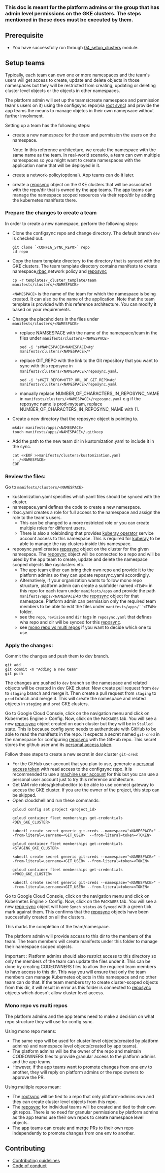 <!--
Copyright 2024 Google LLC

Licensed under the Apache License, Version 2.0 (the "License");
you may not use this file except in compliance with the License.
You may obtain a copy of the License at

     http://www.apache.org/licenses/LICENSE-2.0

Unless required by applicable law or agreed to in writing, software
distributed under the License is distributed on an "AS IS" BASIS,
WITHOUT WARRANTIES OR CONDITIONS OF ANY KIND, either express or implied.
See the License for the specific language governing permissions and
limitations under the License.
-->
### This doc is meant for the platform admins or the group that has admin level permissions on the GKE clusters. The steps mentioned in these docs must be executed by them.

## Prerequisite
- You have successfully run through [04_setup_clusters][cluster-setup] module.

## Setup teams
Typically, each team can own one or more namespaces  and the team's users will get access to create, update and delete objects in those namespaces but they will be restricted from creating, updating or deleting cluster level objects or the objects in other namespaces.

The platform admin will set up the teams(create namespace and permission team's users on it) using the configsync repo(via [root sync][root-sync]) and provide the app teams the means to manage objetcs in their own namepsace without further involvment.

Setting up a team has the following steps:
- create a new namespace for the team and permission the users on the namespace.
  
  Note: In this reference architecture, we create the namespace with the same name as the team. In real-world scenario, a team can own multiple namespaces so you might want to create namespaces with the application name that will be deployed in it.
- create a network-policy(optional). App teams can do it later.
- create a [reposync][repo-sync] object on the GKE clusters that will be associated with the repo/dir that is owned by the app teams. The app teams can manage the namespace scoped resources via their repo/dir by adding the kubernetes manifests there.

### Prepare the changes to create a team

In order to create a new namespace, perform the following steps:
- Clone the configsync repo and change directory. The default branch `dev` is checked out.
  ```
  git clone `<CONFIG_SYNC_REPO>` repo
  cd repo
  ``` 
- Copy the team template directory to the directory that is synced with the GKE clusters. The team template directory contains manifests to create namespace,[rbac][rbac],network policy and [reposync][repo-sync]
  ```
  cp -r templates/_cluster_template/team manifests/clusters/<NAMESPACE>
  ```
  `<NAMESPACE>` is the name of the team for which the namespace is being created. It can also be the name of the application.
   Note that the team template is provided with this reference architecture. You can modify it based on your requirements.



- Change the placeholders in the files under `manifests/clusters/<NAMESPACE>`
  - replace NAMSESPACE with the name of the namespace/team in the files under `manifests/clusters/<NAMESPACE>`
    ```
    sed -i 's#NAMESPACE#<NAMESPACE>#g' manifests/clusters/<NAMESPACE>/*  
    ```
  - replace GIT_REPO with the link to the Git repository that you want to sync with this reposync in `manifests/clusters/<NAMESPACE>/reposync.yaml`.
    ```
    sed -i 's#GIT_REPO#<HTTP_URL_OF_GIT_REPO>#g' manifests/clusters/<NAMESPACE>/reposync.yaml
    ```
  - manually replace NUMBER_OF_CHARACTERS_IN_REPOSYNC_NAME in `manifests/clusters/<NAMESPACE>/reposync.yaml`
    e.g if the reposync name is prod-myteam, replace NUMBER_OF_CHARACTERS_IN_REPOSYNC_NAME with 11.

- Create a new directory that the reposync object is pointing to.
  ```
  mkdir manifests/apps/<NAMESPACE>
  touch manifests/apps/<NAMESPACE>/.gitkeep
  ```
  
- Add the path to the new team dir in kustomization.yaml to include it in the sync. 
   ```
   cat <<EOF >>manifests/clusters/kustomization.yaml
   - ./<NAMESPACE>
   EOF
   ```


### Review the files:
Go to `manifests/clusters/<NAMESPACE>`
- kustomization.yaml specifies which yaml files should be synced with the cluster.
- namespace.yaml defines the code to create a new namespace.
- rbac.yaml creates a role for full access to the namespace and assign the role to the team's users.
  - This can be changed to a more restricted role or you can create multiple roles for different users.
  - There is also a rolebinding that provides [kuberay operator][kuberay] service account access to this namespace. This is required for [kuberay][kuberay] to be able to manage the ray clusters inside this namespace.
- reposync.yaml creates [reposync][repo-sync] object on the cluster for the given namespace. The [reposync][repo-sync] object will be connected to a repo and will be used by the app team to create, update and delete the namespace scoped objects like rayclusters etc. 
  - The app team either can bring their own repo and provide it to the platform admins so they can update reposync.yaml accordingly. 
  - Alternatively, if your organization wants to follow mono repo structure, platform admin can create a subfolder named `<TEAM>` in this repo for each team under `manifests/apps` and provide the path `manifests/apps/<NAMESPACE>`to the [reposync][repo-sync] object for that namespace. Platform admin can permission only the required team members to be able to edit the files under `manifests/apps/``<TEAM>` folder.
  - see the `repo`, `revision` and `dir` tags in `reposync.yaml` that defines wha repo and dir will be synced for this [reposync][repo-sync].
  - see [mono repo vs multi repos](#mono-repo-vs-multi-repos) if you want to decide which one to use.

### Apply the changes:
Commit the changes and push them to dev branch.
```
git add .
git commit -m "Adding a new team"
git push
```

The changes are pushed to `dev` branch so the namespace and related objects will be created in dev GKE cluster.
Now create pull request from `dev` to `staging` branch and merge it. Then create a pull request from `staging` to `prod` branch and merge it. This will create the namespace and related objects in `staging` and `prod` GKE clusters.

Go to Google Cloud Console, click on the navigation menu and click on Kubernetes Engine > Config. Now, click on the `PACKAGES` tab. You will see a new [repo-sync][repo-sync] object created on each cluster but they will be in `Stalled` state.
This is because config sync needs to authenticate with GitHub to be able to read the manifests in the repo. It expects a secret named `git-cred` in the namespace for configuring [reposync][repo-sync] with the GitHub repo.
This secret stores the github user and its [personal access token][personal-access-token].

Follow these steps to create a new secret in dev cluster `git-cred`:
- For the GitHub user account that you plan to use, generate a  [personal access token][personal-access-token] with read access to the configsync repo. It is recommended to use a [machine user account][machine-user-account] for this but you can use a personal user account just to try this reference architecture.
- Get IAM role roles/gkehubeditor to be able to use connect gateway to access the GKE cluster. If you are the owner of the project, this step can be skipped.
- Open cloudshell and run these commands:
  ```
  gcloud config set project <project_id>
  
  gcloud container fleet memberships get-credentials <DEV_GKE_CLUSTER>

  kubectl create secret generic git-creds --namespace="<NAMESPACE>" --from-literal=username=<GIT_USER>  --from-literal=token=<TOKEN>
    
  gcloud container fleet memberships get-credentials  <STAGING_GKE_CLUSTER>
    
  kubectl create secret generic git-creds --namespace="<NAMESPACE>" --from-literal=username=<GIT_USER> --from-literal=token=<TOKEN>
  
  gcloud container fleet memberships get-credentials  <PROD_GKE_CLUSTER>
    
  kubectl create secret generic git-creds --namespace="<NAMESPACE>" --from-literal=username=<GIT_USER> --from-literal=token=<TOKEN>
  ```


Go to Google Cloud Console, click on the navigation menu and click on Kubernetes Engine > Config. Now, click on the `PACKAGES` tab. You will see a new [repo-sync][repo-sync] object will have `Synch status` as `Synced` with a green tick mark against them. This confirms that the [reposync][repo-sync] objects have been successfully created on all the clusters.

This marks the completion of the team/namespace.


The platform admin will provide access to this dir to the members of the team. The team members will create manifests under this folder to manage their namespace scoped objects.


Important : 
Platform admins should also restrict access to this directory so only the members of the team can update the files under it.
This can be done by creating CODEOWNERS files to allow the required team members to have access to this dir. This way you will ensure that only the team members can manage Kubernetes objects in this namespace and no other team can do that. If the team members try to create cluster-scoped objects from this dir, it will result in error as this folder is connected to [reposync][repo-sync] objects which doesn't allow cluster level access.

 
### Mono repo vs multi repos
The platform admins and the app teams need to make a decision on what repo structure they will use for config sync.

Using mono repo means:
- The same repo will be used for cluster level objects(created by platform admins) and namespace level objects(created by app teams). 
- The platform admins will be the owner of the repo and maintain CODEOWNERS files to provide granular access to the platform admins and the app teams.
- However, if the app teams want to promote changes from one env to another, they will reply on platform admins or the repo owners to approve the PR.

Using multiple repos mean:
- The [rootsync][root-sync] will be tied to a repo that only platform-admins own and they can create cluster level objects from this repo.
- The [reposync][repo-sync] for individual teams will be created and tied to their own git repos. There is no need for granular permissions by platform admins as the app teams use their own repos to create namespace level objects. 
- The app teams can create and merge PRs to their own repo independently to promote changes from one env to another.


## Contributing

*   [Contributing guidelines][contributing-guidelines]
*   [Code of conduct][code-of-conduct]

<!-- LINKS: https://www.markdownguide.org/basic-syntax/#reference-style-links -->

[contributing-guidelines]: CONTRIBUTING.md
[code-of-conduct]: code-of-conduct.md
[repo-sync]: https://cloud.google.com/anthos-config-management/docs/reference/rootsync-reposync-fields
[root-sync]: https://cloud.google.com/anthos-config-management/docs/reference/rootsync-reposync-fields
[personal-access-token]: https://docs.github.com/en/authentication/keeping-your-account-and-data-secure/managing-your-personal-access-tokens
[machine-user-account]: https://docs.github.com/en/get-started/learning-about-github/types-of-github-accounts
[kuberay]: https://ray-project.github.io/kuberay/
[rbac]: https://kubernetes.io/docs/reference/access-authn-authz/rbac/
[cluster-setup]: ../04_setup_clusters 


